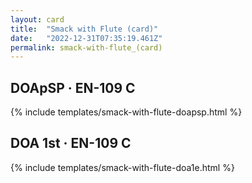 ```yaml
---
layout: card
title:  "Smack with Flute (card)"
date:   "2022-12-31T07:35:19.461Z"
permalink: smack-with-flute_(card)
---
```


## DOApSP &middot; EN-109 C

{% include templates/smack-with-flute-doapsp.html %}


## DOA 1st &middot; EN-109 C

{% include templates/smack-with-flute-doa1e.html %}
